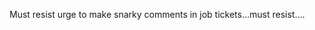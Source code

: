 <!--
id: 3350928524
link: http://kevinisom.info/post/3350928524/must-resist-urge-to-make-snarky-comments-in-job
slug: must-resist-urge-to-make-snarky-comments-in-job
date: Fri Feb 18 2011 15:29:20 GMT+1300 (NZDT)
raw: {"blog_name":"kevinisom","id":3350928524,"post_url":"http://kevinisom.info/post/3350928524/must-resist-urge-to-make-snarky-comments-in-job","slug":"must-resist-urge-to-make-snarky-comments-in-job","type":"text","date":"2011-02-18 02:29:20 GMT","timestamp":1297996160,"state":"published","format":"html","reblog_key":"kiAWmhJE","tags":[],"short_url":"http://tmblr.co/Zw68Yy37knoC","highlighted":[],"feed_item":"http://twitter.com/kev_nz/statuses/38074094805057536","from_feed_id":"650289","note_count":0,"title":null,"body":"<p>Must resist urge to make snarky comments in job tickets&#8230;must resist&#8230;.</p>"}
publish: 2011-02-018
tags: 
title: null
-->


Must resist urge to make snarky comments in job tickets…must resist….


